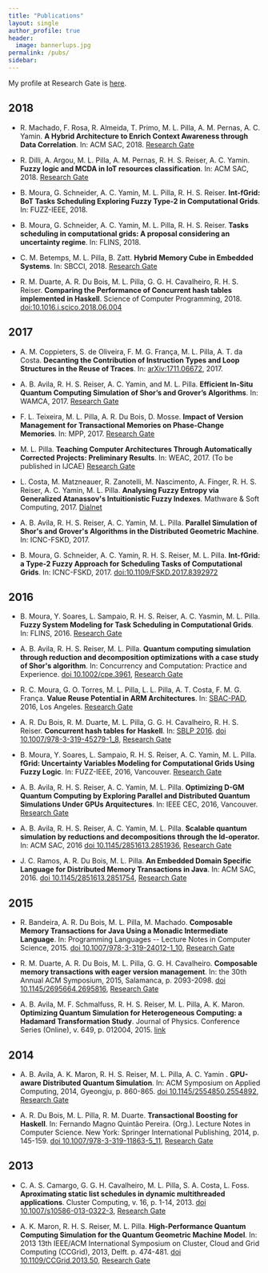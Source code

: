 ```yaml
---
title: "Publications"
layout: single
author_profile: true
header:
  image: bannerlups.jpg
permalink: /pubs/
sidebar:
---
```


My profile at Research Gate is [here](https://www.researchgate.net/profile/Mauricio_Pilla). 

## 2018

* R. Machado, F. Rosa, R. Almeida, T. Primo, M. L. Pilla, A. M. Pernas, A. C. Yamin. **A Hybrid Architecture to Enrich Context Awareness through Data Correlation**. In: ACM SAC, 2018. [Research Gate](https://www.researchgate.net/publication/324569418_A_Hybrid_Architecture_to_Enrich_Context_Awareness_through_Data_Correlation)

* R. Dilli, A. Argou, M. L. Pilla, A. M. Pernas, R. H. S. Reiser, A. C. Yamin. **Fuzzy logic and MCDA in IoT resources classification**. In: ACM SAC, 2018. [Research Gate](https://www.researchgate.net/publication/324569167_Fuzzy_logic_and_MCDA_in_IoT_resources_classification)

* B. Moura,  G. Schneider,  A. C. Yamin,  M. L. Pilla,  R. H. S. Reiser. **Int-fGrid: BoT Tasks Scheduling Exploring Fuzzy Type-2 in Computational Grids**. In: FUZZ-IEEE, 2018. 

* B. Moura,  G. Schneider,  A. C. Yamin,  M. L. Pilla,  R. H. S. Reiser. **Tasks scheduling in computational grids: A proposal considering an uncertainty regime**. In: FLINS, 2018.

* C. M. Betemps, M. L. Pilla, B. Zatt. **Hybrid Memory Cube in Embedded Systems**. In: SBCCI, 2018. [Research Gate](https://www.researchgate.net/publication/327426462_Hybrid_Memory_Cube_in_Embedded_Systems)

* R. M. Duarte, A. R. Du Bois, M. L. Pilla, G. G. H. Cavalheiro, R. H. S. Reiser. **Comparing the Performance of Concurrent hash tables implemented in Haskell**. Science of Computer Programming, 2018. [doi:10.1016.j.scico.2018.06.004](https://doi.org/10.1016/j.scico.2018.06.004)


## 2017

* A. M. Coppieters, S. de Oliveira, F. M. G. França, M. L. Pilla, A. T. da Costa. **Decanting the Contribution of Instruction Types and Loop Structures in the Reuse of Traces**. In: [arXiv:1711.06672](https://arxiv.org/abs/1711.06672), 2017.

* A. B. Avila, R. H. S. Reiser, A. C. Yamin, and M. L. Pilla. **Efficient In-Situ Quantum Computing Simulation of Shor’s and Grover’s Algorithms**. In: WAMCA, 2017. [Research Gate](https://www.researchgate.net/publication/321120596_Efficient_In-Situ_Quantum_Computing_Simulation_of_Shor%27s_and_Grover%27s_Algorithms)

* F. L. Teixeira, M. L. Pilla, A. R. Du Bois, D. Mosse. **Impact of Version Management for Transactional Memories on Phase-Change Memories**. In: MPP, 2017. [Research Gate](https://www.researchgate.net/publication/321115483_Impact_of_Version_Management_for_Transactional_Memories_on_Phase-Change_Memories)

* M. L. Pilla. **Teaching Computer Architectures Through Automatically Corrected Projects: Preliminary Results**. In: WEAC, 2017. (To be published in IJCAE) [Research Gate](https://www.researchgate.net/publication/320455937_Teaching_Computer_Architectures_through_Automatically_Corrected_Projects_Preliminary_Results#share)

* L. Costa, M. Matzneauer, R. Zanotelli, M. Nascimento, A. Finger, R. H. S. Reiser, A. C. Yamin, M. L. Pilla. **Analysing Fuzzy Entropy via Generalized Atanassov's Intuitionistic Fuzzy Indexes**. Mathware & Soft Computing, 2017. [Dialnet](https://dialnet.unirioja.es/servlet/articulo?codigo=6238156)

* A. B. Avila, R. H. S. Reiser, A. C. Yamin, M. L. Pilla. **Parallel Simulation of Shor's and Grover's Algorithms in the Distributed Geometric Machine**. In: ICNC-FSKD, 2017.

* B. Moura, G. Schneider, A. C. Yamin, R. H. S. Reiser, M. L. Pilla.  **Int-fGrid: a Type-2 Fuzzy Approach for Scheduling Tasks of Computational Grids**. In: ICNC-FSKD, 2017. [doi:10.1109/FSKD.2017.8392972](https://ieeexplore.ieee.org/document/8392972/)


## 2016

* B. Moura, Y. Soares, L. Sampaio, R. H. S. Reiser, A. C. Yasmin, M. L. Pilla. **Fuzzy System Modeling for Task Scheduling in Computational Grids**. In: FLINS, 2016. [Research Gate](https://www.researchgate.net/publication/305781633_FUZZY_SYSTEM_MODELING_FOR_TASK_SCHEDULING_IN_COMPUTATIONAL_GRIDS)

* A. B. Avila, R. H. S. Reiser, M. L. Pilla. **Quantum computing simulation through reduction and decomposition optimizations with a case study of Shor's algorithm**. In: Concurrency and Computation: Practice and Experience. [doi 10.1002/cpe.3961](http://onlinelibrary.wiley.com/doi/10.1002/cpe.3961/abstract), [Research Gate](https://www.researchgate.net%2Fpublication%2F310436474_Quantum_computing_simulation_through_reduction_and_decomposition_optimizations_with_a_case_study_of_Shor's_algorithm)

* R. C. Moura, G. O. Torres, M. L. Pilla, L. L. Pilla, A. T. Costa, F. M. G. França. **Value Reuse Potential in ARM Architectures**. In: [SBAC-PAD](http://www2.sbc.org.br/sbac/2016/), 2016, Los Angeles. [Research Gate](https://www.researchgate.net/publication/309645838_Value_Reuse_Potential_in_ARM_Architectures)

* A. R. Du Bois, R. M. Duarte, M. L. Pilla, G. G. H. Cavalheiro, R. H. S. Reiser. **Concurrent hash tables for Haskell**. In: [SBLP 2016](http://cbsoft.org/sblp2016). [doi 10.1007/978-3-319-45279-1_8](http://dx.doi.org/10.1007/978-3-319-45279-1_8), [Research Gate](https://www.researchgate.net/publication/308277708_Concurrent_Hash_Tables_for_Haskell)

* B. Moura, Y. Soares, L. Sampaio, R. H. S. Reiser, A. C. Yamin, M. L. Pilla. **fGrid: Uncertainty Variables Modeling for Computational Grids Using Fuzzy Logic**. In: FUZZ-IEEE, 2016, Vancouver. [Research Gate](https://www.researchgate.net/publication/308761914_fGrid_Uncertainty_Variables_Modeling_for_Computational_Grids_using_Fuzzy_Logic?ev=prf_pub)

* A. B. Avila, R. H. S. Reiser, A. C. Yamin,  M. L. Pilla. **Optimizing D-GM Quantum Computing by Exploring Parallel and Distributed Quantum Simulations Under GPUs Arquitectures**. In: IEEE CEC, 2016, Vancouver. [Research Gate](https://www.researchgate.net/publication/308761725_Optimizing_D-GM_quantum_computing_by_exploring_parallel_and_distributed_quantum_simulations_under_GPUs_arquitecture?ev=prf_pub)

* A. B. Avila, R. H. S. Reiser, A. C. Yamin,  M. L. Pilla. **Scalable quantum simulation by reductions and decompositions through the Id-operator.** In: ACM SAC, 2016 [doi 10.1145/2851613.2851936](http://dx.doi.org/10.1145/2851613.2851936), [Research Gate](https://www.researchgate.net/publication/303382069_Scalable_quantum_simulation_by_reductions_and_decompositions_through_the_Id-operator)

* J. C. Ramos, A. R. Du Bois, M. L. Pilla. **An Embedded Domain Specific Language for Distributed Memory Transactions in Java**. In: ACM SAC, 2016. [doi 10.1145/2851613.2851754](http://dx.doi.org/10.1145/2851613.2851754), [Research Gate](https://www.researchgate.net/publication/303382217_An_Embedded_Domain_Specific_Language_for_Distributed_Memory_Transactions_in_Java)

## 2015

* R. Bandeira, A. R. Du Bois, M. L. Pilla, M. Machado. **Composable Memory Transactions for Java Using a Monadic Intermediate Language**. In: Programming Languages -- Lecture Notes in Computer Science, 2015. [doi 10.1007/978-3-319-24012-1_10](http://dx.doi.org/10.1007/978-3-319-24012-1_10), [Research Gate](https://www.researchgate.net/publication/300251856_Composable_Memory_Transactions_for_Java_Using_a_Monadic_Intermediate_Language)

* R. M. Duarte, A. R. Du Bois, M. L. Pilla, G. G. H. Cavalheiro. **Composable memory transactions with eager version management**. In: the 30th Annual ACM Symposium, 2015, Salamanca, p. 2093-2098. [doi 10.1145/2695664.2695816](http://dx.doi.org/10.1145/2695664.2695816), [Research Gate](https://www.researchgate.net/publication/308381653_Composable_Memory_Transactions_with_Eager_Version_Management?ev=prf_pub)

* A. B. Avila, M. F. Schmalfuss, R. H. S. Reiser, M. L. Pilla, A. K. Maron. **Optimizing Quantum Simulation for Heterogeneous Computing: a Hadamard Transformation Study**. Journal of Physics. Conference Series (Online), v. 649, p. 012004, 2015. [link](http://iopscience.iop.org/article/10.1088/1742-6596/649/1/012004/meta;jsessionid=351ADFB6C3018598913F7D6773DC4B79.c3.iopscience.cld.iop.org)

## 2014

* A. B. Avila, A. K. Maron, R. H. S. Reiser, M. L. Pilla, A. C. Yamin . **GPU-aware Distributed Quantum Simulation**. In: ACM Symposium on Applied Computing, 2014, Gyeongju, p. 860-865. [doi 10.1145/2554850.2554892](http://dx.doi.org/10.1145/2554850.2554892), [Research Gate](https://www.researchgate.net/publication/261236269_GPU-aware_Distributed_Quantum_Simulation)

* A. R. Du Bois, M. L. Pilla, R. M. Duarte. **Transactional Boosting for Haskell**. In: Fernando Magno Quintão Pereira. (Org.). Lecture Notes in Computer Science. New York: Springer International Publishing, 2014, p. 145-159. [doi 10.1007/978-3-319-11863-5_11](http://dx.doi.org/10.1007%2F978-3-319-11863-5_11), [Research Gate](https://www.researchgate.net/publication/291576265_Transactional_Boosting_for_Haskell)

## 2013

* C. A. S. Camargo, G. G. H. Cavalheiro, M. L. Pilla, S. A. Costa, L. Foss. **Aproximating static list schedules in dynamic multithreaded applications**. Cluster Computing, v. 16, p. 1-14, 2013. [doi 10.1007/s10586-013-0322-3](http://dx.doi.irg/10.1007%2Fs10586-013-0322-3), [Research Gate](https://www.researchgate.net/publication/259781296_Aproximating_static_list_schedules_in_dynamic_multithreaded_applications)

* A. K. Maron, R. H. S. Reiser, M. L. Pilla. **High-Performance Quantum Computing Simulation for the Quantum Geometric Machine Model**. In: 2013 13th IEEE/ACM International Symposium on Cluster, Cloud and Grid Computing (CCGrid), 2013, Delft. p. 474-481. [doi 10.1109/CCGrid.2013.50](http://dx.doi.org/10.1109/CCGrid.2013.50), [Research Gate](https://www.researchgate.net/publication/236694652_High-Performance_Quantum_Computing_Simulation_for_the_Quantum_Geometric_Machine_Model)
